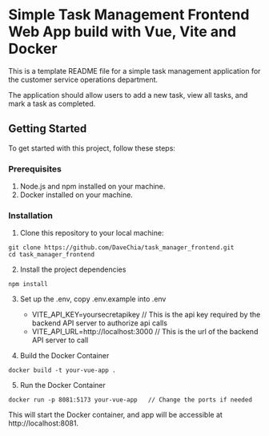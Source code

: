 # Simple Task Management Frontend Web App build with Vue, Vite and Docker

This is a template README file for a simple task management application for the customer
service operations department.

The application should allow users to add a new task, view all tasks, and mark a task as completed.

## Getting Started

To get started with this project, follow these steps:

### Prerequisites

1. Node.js and npm installed on your machine.
2. Docker installed on your machine.

### Installation

1. Clone this repository to your local machine:

```
git clone https://github.com/DaveChia/task_manager_frontend.git
cd task_manager_frontend
```

2. Install the project dependencies

```
npm install
```

3. Set up the .env, copy .env.example into .env

   - VITE_API_KEY=yoursecretapikey // This is the api key required by the backend API server to authorize api calls
   - VITE_API_URL=http://localhost:3000 // This is the url of the backend API server to call

4. Build the Docker Container

```
docker build -t your-vue-app .
```

5. Run the Docker Container

```
docker run -p 8081:5173 your-vue-app   // Change the ports if needed
```

This will start the Docker container, and app will be accessible at http://localhost:8081.
